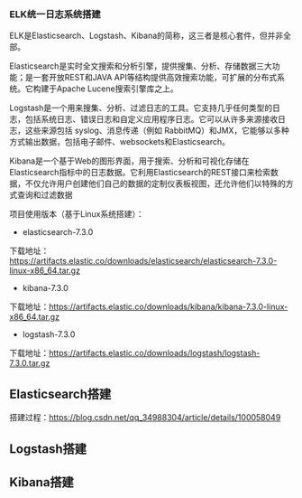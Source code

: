 ### ELK统一日志系统搭建

ELK是Elasticsearch、Logstash、Kibana的简称，这三者是核心套件，但并非全部。

Elasticsearch是实时全文搜索和分析引擎，提供搜集、分析、存储数据三大功能；是一套开放REST和JAVA API等结构提供高效搜索功能，可扩展的分布式系统。它构建于Apache Lucene搜索引擎库之上。

Logstash是一个用来搜集、分析、过滤日志的工具。它支持几乎任何类型的日志，包括系统日志、错误日志和自定义应用程序日志。它可以从许多来源接收日志，这些来源包括 syslog、消息传递（例如 RabbitMQ）和JMX，它能够以多种方式输出数据，包括电子邮件、websockets和Elasticsearch。

Kibana是一个基于Web的图形界面，用于搜索、分析和可视化存储在 Elasticsearch指标中的日志数据。它利用Elasticsearch的REST接口来检索数据，不仅允许用户创建他们自己的数据的定制仪表板视图，还允许他们以特殊的方式查询和过滤数据

项目使用版本（基于Linux系统搭建）：
* elasticsearch-7.3.0

下载地址：https://artifacts.elastic.co/downloads/elasticsearch/elasticsearch-7.3.0-linux-x86_64.tar.gz

* kibana-7.3.0

下载地址：https://artifacts.elastic.co/downloads/kibana/kibana-7.3.0-linux-x86_64.tar.gz

* logstash-7.3.0

下载地址：https://artifacts.elastic.co/downloads/logstash/logstash-7.3.0.tar.gz

## Elasticsearch搭建

搭建过程：https://blog.csdn.net/qq_34988304/article/details/100058049

## Logstash搭建

## Kibana搭建